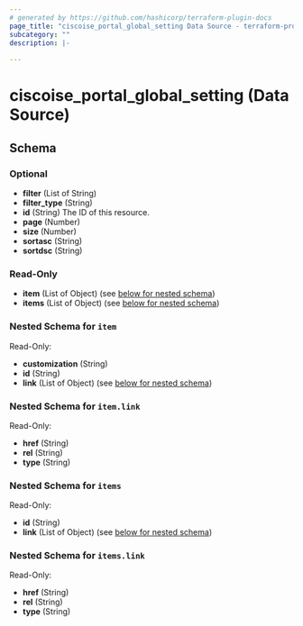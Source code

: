 ```yaml
---
# generated by https://github.com/hashicorp/terraform-plugin-docs
page_title: "ciscoise_portal_global_setting Data Source - terraform-provider-ciscoise"
subcategory: ""
description: |-
  
---
```


# ciscoise_portal_global_setting (Data Source)





<!-- schema generated by tfplugindocs -->
## Schema

### Optional

- **filter** (List of String)
- **filter_type** (String)
- **id** (String) The ID of this resource.
- **page** (Number)
- **size** (Number)
- **sortasc** (String)
- **sortdsc** (String)

### Read-Only

- **item** (List of Object) (see [below for nested schema](#nestedatt--item))
- **items** (List of Object) (see [below for nested schema](#nestedatt--items))

<a id="nestedatt--item"></a>
### Nested Schema for `item`

Read-Only:

- **customization** (String)
- **id** (String)
- **link** (List of Object) (see [below for nested schema](#nestedobjatt--item--link))

<a id="nestedobjatt--item--link"></a>
### Nested Schema for `item.link`

Read-Only:

- **href** (String)
- **rel** (String)
- **type** (String)



<a id="nestedatt--items"></a>
### Nested Schema for `items`

Read-Only:

- **id** (String)
- **link** (List of Object) (see [below for nested schema](#nestedobjatt--items--link))

<a id="nestedobjatt--items--link"></a>
### Nested Schema for `items.link`

Read-Only:

- **href** (String)
- **rel** (String)
- **type** (String)



